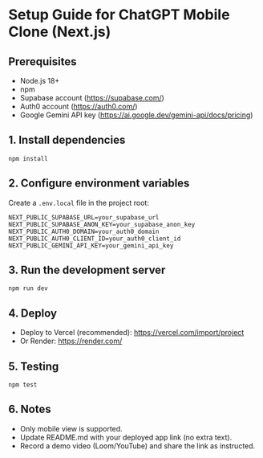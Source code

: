 # Setup Guide for ChatGPT Mobile Clone (Next.js)

## Prerequisites
- Node.js 18+
- npm
- Supabase account (https://supabase.com/)
- Auth0 account (https://auth0.com/)
- Google Gemini API key (https://ai.google.dev/gemini-api/docs/pricing)

## 1. Install dependencies
```
npm install
```

## 2. Configure environment variables
Create a `.env.local` file in the project root:
```
NEXT_PUBLIC_SUPABASE_URL=your_supabase_url
NEXT_PUBLIC_SUPABASE_ANON_KEY=your_supabase_anon_key
NEXT_PUBLIC_AUTH0_DOMAIN=your_auth0_domain
NEXT_PUBLIC_AUTH0_CLIENT_ID=your_auth0_client_id
NEXT_PUBLIC_GEMINI_API_KEY=your_gemini_api_key
```

## 3. Run the development server
```
npm run dev
```

## 4. Deploy
- Deploy to Vercel (recommended): https://vercel.com/import/project
- Or Render: https://render.com/

## 5. Testing
```
npm test
```

## 6. Notes
- Only mobile view is supported.
- Update README.md with your deployed app link (no extra text).
- Record a demo video (Loom/YouTube) and share the link as instructed.
